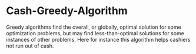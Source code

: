 # Cash-Greedy-Algorithm
Greedy algorithms find the overall, or globally, optimal solution for some optimization problems, but may find less-than-optimal solutions for some instances of other problems. Here for instance this algorithm helps cashiers not run out of cash.
